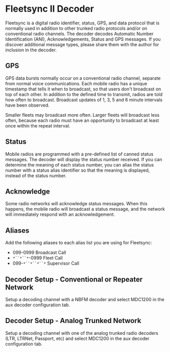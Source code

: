 # Fleetsync II Decoder #

Fleetsync is a digital radio identifier, status, GPS, and data protocol that is normally used in addition to other trunked radio protocols and/or on conventional radio channels. The decoder decodes Automatic Number Identification (ANI), Acknowledgements, Status and GPS messages.  If you discover additional message types, please share them with the author for inclusion in the decoder.

## GPS ##

GPS data bursts normally occur on a conventional radio channel, separate from normal voice communications.  Each mobile radio has a unique timestamp that tells it when to broadcast, so that users don't broadcast on top of each other.  In addition to the defined time to transmit, radios are told how often to broadcast.  Broadcast updates of 1, 3, 5 and 6 minute intervals have been observed.

Smaller fleets may broadcast more often.  Larger fleets will broadcast less often, because each radio must have an opportunity to broadcast at least once within the repeat interval.

## Status ##

Mobile radios are programmed with a pre-defined list of canned status messages.  The decoder will display the status number received.  If you can determine the meaning of each status number, you can alias the status number with a status alias identifier so that the meaning is displayed, instead of the status number.

## Acknowledge ##

Some radio networks will acknowledge status messages.  When this happens, the mobile radio will broadcast a status message, and the network will immediately respond with an acknowledgement.

## Aliases ##

Add the following aliases to each alias list you are using for Fleetsync:

  * 099-0999 Broadcast Call
  * `*``*``*`-0999 Fleet Call
  * 099-`*``*``*``*` Supervisor Call
  
## Decoder Setup - Conventional or Repeater Network ##

Setup a decoding channel with a NBFM decoder and select MDC1200 in the aux
decoder configuration tab.

## Decoder Setup - Analog Trunked Network ##

Setup a decoding channel with one of the analog trunked radio decoders (LTR,
LTRNet, Passport, etc) and select MDC1200 in the aux decoder configuration tab.  